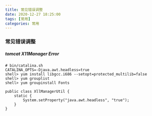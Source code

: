```yaml
---
title: 常见错误调整
date: 2020-12-27 18:25:00
tags: [常用]
categories: 常用
---
```


### 常见错误调整

##### tomcat X11Manager Error

```
# bin/catalina.sh
CATALINA_OPTS=-Djava.awt.headless=true
shell> yum install libgcc.i686 --setopt=protected_multilib=false
shell> yum grouplist
shell> yum groupinstall Fonts
```

```
public class XllManagerUtil {
    static {
        System.setProperty("java.awt.headless", "true");
    }
}
```





